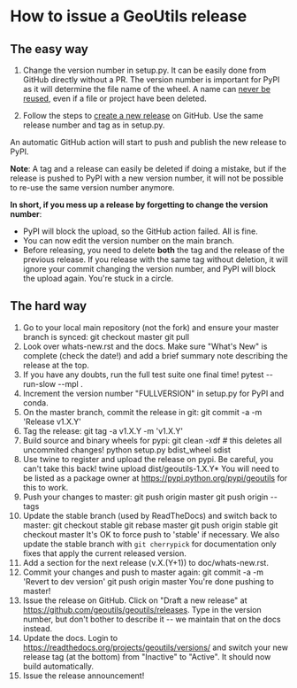 # How to issue a GeoUtils release

## The easy way

1. Change the version number in setup.py. It can be easily done from GitHub directly without a PR. The version number is important for PyPI as it will determine the file name of the wheel. A name can [never be reused](https://pypi.org/help/#file-name-reuse), even if a file or project have been deleted.

2. Follow the steps to [create a new release](https://docs.github.com/en/repositories/releasing-projects-on-github/managing-releases-in-a-repository) on GitHub.
Use the same release number and tag as in setup.py.

An automatic GitHub action will start to push and publish the new release to PyPI.

**Note**: A tag and a release can easily be deleted if doing a mistake, but if the release is pushed to PyPI with a new version number, it will not be possible to re-use the same version number anymore.

**In short, if you mess up a release by forgetting to change the version number**:

- PyPI will block the upload, so the GitHub action failed. All is fine.
- You can now edit the version number on the main branch.
- Before releasing, you need to delete **both** the tag and the release of the previous release. If you release with the same tag without deletion, it will ignore your commit changing the version number, and PyPI will block the upload again. You're stuck in a circle. 


## The hard way

 1. Go to your local main repository (not the fork) and ensure your master branch is synced:
       git checkout master
       git pull
 2. Look over whats-new.rst and the docs. Make sure "What's New" is complete
    (check the date!) and add a brief summary note describing the release at the
    top.
 3. If you have any doubts, run the full test suite one final time!
      pytest --run-slow --mpl . 
 4. Increment the version number "FULLVERSION" in setup.py for PyPI and conda.
 5. On the master branch, commit the release in git:
      git commit -a -m 'Release v1.X.Y'
 6. Tag the release:
      git tag -a v1.X.Y -m 'v1.X.Y'
 7. Build source and binary wheels for pypi:
      git clean -xdf  # this deletes all uncommited changes!
      python setup.py bdist_wheel sdist
 8. Use twine to register and upload the release on pypi. Be careful, you can't
    take this back!
      twine upload dist/geoutils-1.X.Y*
    You will need to be listed as a package owner at
    https://pypi.python.org/pypi/geoutils for this to work.
 9. Push your changes to master:
      git push origin master
      git push origin --tags
 10. Update the stable branch (used by ReadTheDocs) and switch back to master:
       git checkout stable
       git rebase master
       git push origin stable
       git checkout master
     It's OK to force push to 'stable' if necessary.
     We also update the stable branch with `git cherrypick` for documentation
     only fixes that apply the current released version.
 11. Add a section for the next release (v.X.(Y+1)) to doc/whats-new.rst.
 12. Commit your changes and push to master again:
       git commit -a -m 'Revert to dev version'
       git push origin master
     You're done pushing to master!
 13. Issue the release on GitHub. Click on "Draft a new release" at
     https://github.com/geoutils/geoutils/releases. Type in the version number, but
     don't bother to describe it -- we maintain that on the docs instead.
 14. Update the docs. Login to https://readthedocs.org/projects/geoutils/versions/
     and switch your new release tag (at the bottom) from "Inactive" to "Active".
     It should now build automatically.
 15. Issue the release announcement!
